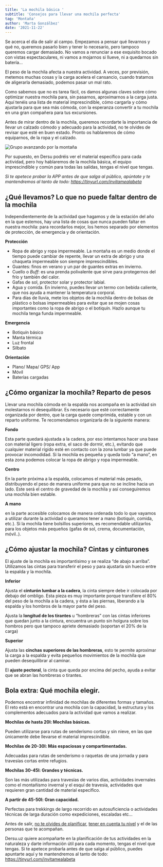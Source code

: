 ```yaml
---
title: 'La mochila básica '
subtitle: 'Consejos para llevar una mochila perfecta'
tag: 'Montaña'
author: 'Marta Gonzálbez'
date: '2021-11-22'
---
```


Se acerca el día de salir al campo. Empezamos a pensar qué llevarnos y qué no, queremos pasarlo bien y tener lo necesario, pero tampoco queremos cargar demasiado. No vamos a renunciar a ese exquisito bocado con vistas espectaculares, ni vamos a mojarnos si llueve, ni a quedarnos sin batería...

El peso de la mochila afecta a nuestra actividad. A veces, por previsión, metemos muchas cosas y la carga acelera el cansancio, cuando tratamos de aligerarla demasiado, podemos pasar un mal rato.

Como sabemos que no es tarea fácil, os damos algunas claves sobre cómo optimizar nuestra mochila para, sin pasarnos, aproximarnos a la carga justa. Aquí tenéis una lista de material imprescindible, cómo cargarla y cómo ajustarla para que sea más cómoda, con la esperanza convertir a tu mochila en una gran compañera para tus excursiones.

Antes de mirar dentro de la mochila, queremos recordarte la importancia de llevar un calzado cómodo y adecuado para la actividad, no te olvides de revisar que esté en buen estado. Pronto os hablaremos de cómo equiparnos, de la ropa y el calzado.

![Grupo avanzando por la montaña](/images/posts/la-mochila-basica/01.jpg)

Por supuesto, en Dersu podréis ver el material específico para cada actividad, pero hoy hablaremos de la mochila básica, el equipo imprescindible y común para todas las salidas, tengas el nivel que tengas.

*Si te apetece probar la APP antes de que salga al público, apúntate y te mantendremos al tanto de todo: https://tinyurl.com/invitamealabeta*

## **¿Qué llevamos? Lo que no puede faltar dentro de la mochila**

Independientemente de la actividad que hagamos y de la estación del año en la que estemos, hay una lista de cosas que nunca pueden faltar en nuestra mochila: para recordarlos mejor, los hemos separado por elementos de protección, de emergencia y de orientación.

**Protección**

- Ropa de abrigo y ropa impermeable. La montaña es un medio donde el tiempo puede cambiar de repente, llevar un extra de abrigo y una chaqueta impermeable son siempre imprescindibles.
- Guantes: finos en verano y un par de guantes extras en invierno.
- Cuello o *Buff*: es una prenda polivalente que sirve para protegernos del frío y también del calor.
- Gafas de sol, protector solar y protector labial.
- Agua y comida. En invierno, puedes llevar un termo con bebida caliente, que nos ayuda a mantener la temperatura corporal.
- Para días de lluvia, mete los objetos de la mochila dentro de bolsas de plástico o bolsas impermeables para evitar que se mojen cosas importantes como la ropa de abrigo o el botiquín. Hazlo aunque tu mochila tenga funda impermeable.

**Emergencia**

- Botiquín básico
- Manta térmica
- Luz frontal
- Silbato

**Orientación**

- Plano/ Mapa/ GPS/ App
- Móvil
- Baterías cargadas

## ¿Cómo organizar la mochila? Reparto de pesos

Llevar una mochila cómoda en la espalda nos acompaña en la actividad sin molestarnos ni desequilibrar. Es necesario que esté correctamente organizada por dentro, que la carga quede comprimida, estable y con un reparto uniforme.
Te recomendamos organizarla de la siguiente manera:

**Fondo**

Esta parte quedará ajustada a la cadera, por eso intentamos hacer una base con material ligero (ropa extra, el saco de dormir, etc.), evitando que cualquier material rígido esté en contacto con la zona lumbar ya que puede provocar incomodidad.
Si la mochila es pequeña y queda todo “a mano”, en esta zona podemos colocar la ropa de abrigo y ropa impermeable.

**Centro**

En la parte próxima a la espalda, colocamos el material más pesado, distribuyendo el peso de manera uniforme para que no se incline hacia un lado.
Este será el centro de gravedad de la mochila y así conseguiremos una mochila bien estable.

**A mano**

en la parte accesible colocamos de manera ordenada todo lo que vayamos a utilizar durante la actividad o queramos tener a mano (botiquín, comida, etc.).
Si la mochila tiene bolsillos superiores, es recomendable utilizarlos para los objetos más pequeños (gafas de sol, crema, documentación, móvil..).

## **¿Cómo ajustar la mochila? Cintas y cinturones**

El ajuste de la mochila es importantísimo y se realiza “de abajo a arriba”. Utilizamos las cintas para transferir el peso y para ajustarla sin hueco entre la espalda y la mochila.

**Inferior**

Ajusta el **cinturón lumbar a la cadera**, la cinta siempre debe ir colocada por debajo del ombligo. Esta pieza es muy importante porque transfiere el 80% del peso de la mochila a la cadera, y ésta a las piernas, liberando a la espalda y los hombros de la mayor parte del peso.

Ajusta la **longitud de los tirantes** u “hombreras” con las cintas inferiores que quedan junto a la cintura, encuentra un punto sin holgura sobre los hombros pero que tampoco apriete demasiado (soportan el 20% de la carga)

**Superior**

Ajusta las **cinchas superiores de las hombreras**, esto te permite aproximar la carga a la espalda y evita pequeños movimientos de la mochila que pueden desequilibrar al caminar.

El **ajuste pectoral**, la cinta que queda por encima del pecho, ayuda a evitar que se abran las hombreras o tirantes.

## **Bola extra: Qué mochila elegir.**

Podemos encontrar infinidad de mochilas de diferentes formas y tamaños. El reto está en encontrar una mochila con la capacidad, la estructura y los complementos adecuados para la actividad que vamos a realizar.

**Mochilas de hasta 20l: Mochilas básicas.**

Pueden utilizarse para rutas de senderismo cortas y sin nieve, en las que únicamente debe llevarse el material imprescindible.

**Mochilas de 20-30l: Más espaciosas y compartimentadas.**

Adecuadas para rutas de senderismo o raquetas de una jornada y para travesías cortas entre refugios.

**Mochilas 30-45l: Grandes y técnicas.**

Son las más utilizadas para travesías de varios días, actividades invernales como el montañismo invernal y el esquí de travesía, actividades que requieren gran cantidad de material específico.

**A partir de 45-50l: Gran capacidad.**

Perfectas para trekkings de largo recorrido en autosuficiencia o actividades técnicas de larga duración como expediciones, escaladas etc…


Antes de salir, [no te olvides de planificar](https://dersu.uz/es/blog/planificar-salida-invernal/), [tener en cuenta tu nivel](https://dersu.uz/es/blog/montanista-punto-de-partida/) y el de las personas que te acompañan.

Dersu.uz quiere acompañarte en la planificación de tus actividades en la naturaleza y darte información útil para cada momento, tengas el nivel que tengas.
Si te apetece probarla antes de que salga al público, puedes apuntarte aquí y te mantendremos al tanto de todo: https://tinyurl.com/invitamealabeta
